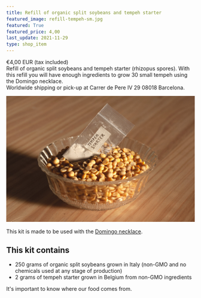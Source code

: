```yaml
---
title: Refill of organic split soybeans and tempeh starter
featured_image: refill-tempeh-sm.jpg
featured: True
featured_price: 4,00
last_update: 2021-11-29
type: shop_item
---
```


<div class="item_shop">
  <div class="item__price">€4,00 EUR <span>(tax included)</span></div>
  <div class="item__desc">
  Refill of organic split soybeans and tempeh starter (rhizopus spores). With this refill you will have enough ingredients to grow 30 small tempeh using the Domingo necklace.
  </div>
  <div id='product-component-1638201115057'></div>
  <div class="item__info">
    Worldwide shipping or pick-up at Carrer de Pere IV 29 08018 Barcelona.<br>
  </div>
</div>

![](refill-tempeh-sm.jpg)

This kit is made to be used with the [Domingo necklace](domingo-necklace.html).

## This kit contains

- 250 grams of organic split soybeans grown in Italy (non-GMO and no chemicals used at any stage of production)
- 2 grams of tempeh starter grown in Belgium from non-GMO ingredients

It's important to know where our food comes from.